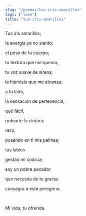 ```yaml
---
slug: "/poemas/tus-iris-amarillos"
tags: ["love"]
title: "tus-iris-amarillos"
---
```

Tus iris amarillos;

la energía ya no siento;

el peso de tu cuerpo;

tu textura que me quema;

tu voz suave de sirena;

la hipnósis que me alcanza;

a tu lado,

la sensación de pertenencia;

qué fácil,

rodearte la cintura;

rezo,

posando en ti mis palmas;

tus labios

gestan mi codicia;

soy un pobre pecador

que necesita de tu gracia;

consagra a este peregrino.

&nbsp;

Mi vida; tu ofrenda.